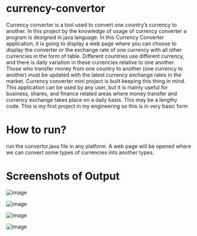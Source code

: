 # currency-convertor
Currency converter is a tool used to convert one country’s currency to another.
In this project by the knowledge of usage of currency converter a program is designed in java language.
In this Currency Converter application, it is going to display a web page where you can choose to display the converter or the exchange rate of one currency with all other currencies in the form of table.
Different countries use different currency, and there is daily variation in these currencies relative to one another. 
Those who transfer money from one country to another (one currency to another) must be updated with the latest currency exchange rates in the market.
Currency converter mini project is built keeping this thing in mind. 
This application can be used by any user, but it is mainly useful for business, shares, and finance related areas where money transfer and currency exchange takes place on a daily basis.
This may be a lengthy code. This is my first project in my engineering so this is in very basic form
# How to run?
run the convertor.java file in any platform.
A web page will be opened where we can convert some types of currencies into another types.


# Screenshots of Output

![image](https://github.com/user-attachments/assets/c0e867bd-6828-4a07-9e0a-d142bc209367)




![image](https://github.com/user-attachments/assets/26669b5f-a1e7-4078-9403-7eb6cb325def)




![image](https://github.com/user-attachments/assets/d0514ac7-d053-4e67-9a47-c87c6cf452b2)




![image](https://github.com/user-attachments/assets/ce3b6af1-5b61-4b58-b4f9-b8c7ce64a8b6)





